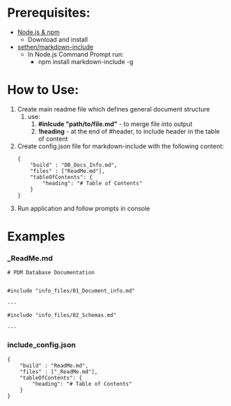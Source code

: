 ﻿# Prerequisites:
- [Node.js & npm](https://www.npmjs.com/get-npm)
  - Download and install
- [sethen/markdown-include](https://github.com/sethen/markdown-include)
  - In Node.js Command Prompt run: 
    - npm install markdown-include -g

# How to Use:
1. Create main readme file which defines general document structure
   1. use: 
      1. **#inlcude "path/to/file.md"** - to merge file into output
      2. **!heading** - at the end of #header, to include header in the table of content
2. Create config.json file for markdown-include with the following content:
    ```
    {
        "build" : "DB_Docs_Info.md",
        "files" : ["ReadMe.md"],
        "tableOfContents": {
            "heading": "# Table of Contents"
        }
    }
    ```
3. Run application and follow prompts in console


# Examples
### _ReadMe.md
```
# PDM Database Documentation


#include "info_files/01_Document_info.md"

---

#include "info_files/02_Schemas.md"

---
```

### include_config.json
```
{
	"build" : "ReadMe.md",
	"files" : ["_ReadMe.md"],
	"tableOfContents": {
		"heading": "# Table of Contents"
	}
}
```